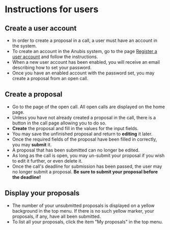 # Instructions for users

## Create a user account

- In order to create a proposal in a call, a user must have an account
  in the system.
- To create an account in the Anubis system, go to the page
  [Register a user account](/user/register) and follow the
  instructions.
- When a new user account has been enabled, you will receive an email
  describing how to set your password.
- Once you have an enabled account with the password set, you may
  create a proposal from an open call.

## Create a proposal

- Go to the page of the open call. All open calls are displayed on the
  home page.
- Unless you have not already created a proposal in the call, there is
  a button in the call page allowing you to do so.
- **Create** the proposal and fill in the values for the input fields.
- You may save the unfinished proposal and return to **editing** it later.
- Once the required fields of the proposal have been filled in correctly,
  you may **submit** it.
- A proposal that has been submitted can no longer be edited.
- As long as the call is open, you may un-submit your proposal if you
  wish to edit it further, or even delete it.
- Once the call's deadline for submission has been passed, the user
  may no longer submit a proposal. **Be sure to submit your proposal
  before the deadline!**

## Display your proposals

- The number of your unsubmitted proposals is displayed on a yellow
  background in the top menu. If there is no such yellow marker, your
  proposals, if any, have all been submitted.
- To list all your proposals, click the item "My proposals" in the
  top menu.
